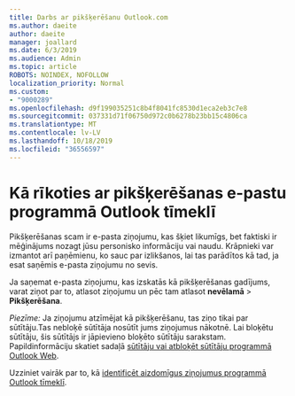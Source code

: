 ```yaml
---
title: Darbs ar pikšķerēšanu Outlook.com
ms.author: daeite
author: daeite
manager: joallard
ms.date: 6/3/2019
ms.audience: Admin
ms.topic: article
ROBOTS: NOINDEX, NOFOLLOW
localization_priority: Normal
ms.custom:
- "9000289"
ms.openlocfilehash: d9f199035251c8b4f8041fc8530d1eca2eb3c7e8
ms.sourcegitcommit: 037331d71f06750d972c0b6278b23bb15c4806ca
ms.translationtype: MT
ms.contentlocale: lv-LV
ms.lasthandoff: 10/18/2019
ms.locfileid: "36556597"
---
```

# <a name="how-to-deal-with-a-phishing-email-in-outlook-on-the-web"></a>Kā rīkoties ar pikšķerēšanas e-pastu programmā Outlook tīmeklī

Pikšķerēšanas scam ir e-pasta ziņojumu, kas šķiet likumīgs, bet faktiski ir mēģinājums nozagt jūsu personisko informāciju vai naudu. Krāpnieki var izmantot arī paņēmienu, ko sauc par izlikšanos, lai tas parādītos kā tad, ja esat saņēmis e-pasta ziņojumu no sevis.

Ja saņemat e-pasta ziņojumu, kas izskatās kā pikšķerēšanas gadījums, varat ziņot par to, atlasot ziņojumu un pēc tam atlasot **nevēlamā** > **Pikšķerēšana**.

*Piezīme:* Ja ziņojumu atzīmējat kā pikšķerēšanu, tas ziņo tikai par sūtītāju.Tas nebloķē sūtītāja nosūtīt jums ziņojumus nākotnē. Lai bloķētu sūtītāju, šis sūtītājs ir jāpievieno bloķēto sūtītāju sarakstam. Papildinformāciju skatiet sadaļā [sūtītāju vai atbloķēt sūtītāju programmā Outlook Web](https://support.office.com/article/9bf812d4-6995-4d19-901a-76d6e26939b0).

Uzziniet vairāk par to, kā [identificēt aizdomīgus ziņojumus programmā Outlook tīmeklī](https://support.office.com/article/3d44102b-6ce3-4f7c-a359-b623bec82206).